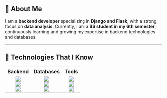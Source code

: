 ## 📄 About Me

I am a **backend developer** specializing in **Django and Flask**, with a strong focus on **data analysis**. Currently, I am a **BS student in my 6th semester**, continuously learning and growing my expertise in backend technologies and databases.

---

## 🚀 Technologies That I Know

<table>
  <tr>
    <th>Backend</th>
    <th>Databases</th>
    <th>Tools</th>
  </tr>
  <tr>
    <td align="center">
      <img src="https://img.shields.io/badge/Django-092E20?style=for-the-badge&logo=django&logoColor=white">
      <br>
      <img src="https://img.shields.io/badge/Flask-000000?style=for-the-badge&logo=flask&logoColor=white">
      <br>
      <img src="https://img.shields.io/badge/Python-3776AB?style=for-the-badge&logo=python&logoColor=white">
    </td>
    <td align="center">
      <img src="https://img.shields.io/badge/SQLite-003B57?style=for-the-badge&logo=sqlite&logoColor=white">
      <br>
      <img src="https://img.shields.io/badge/MySQL-4479A1?style=for-the-badge&logo=mysql&logoColor=white">
      <br>
      <img src="https://img.shields.io/badge/PostgreSQL-336791?style=for-the-badge&logo=postgresql&logoColor=white">
    </td>
    <td align="center">
      <img src="https://img.shields.io/badge/VS%20Code-007ACC?style=for-the-badge&logo=visualstudiocode&logoColor=white">
      <br>
      <img src="https://img.shields.io/badge/PyCharm-000000?style=for-the-badge&logo=pycharm&logoColor=white">
      <br>
      <img src="https://img.shields.io/badge/Jupyter-F37626?style=for-the-badge&logo=jupyter&logoColor=white">
    </td>
  </tr>
</table>
